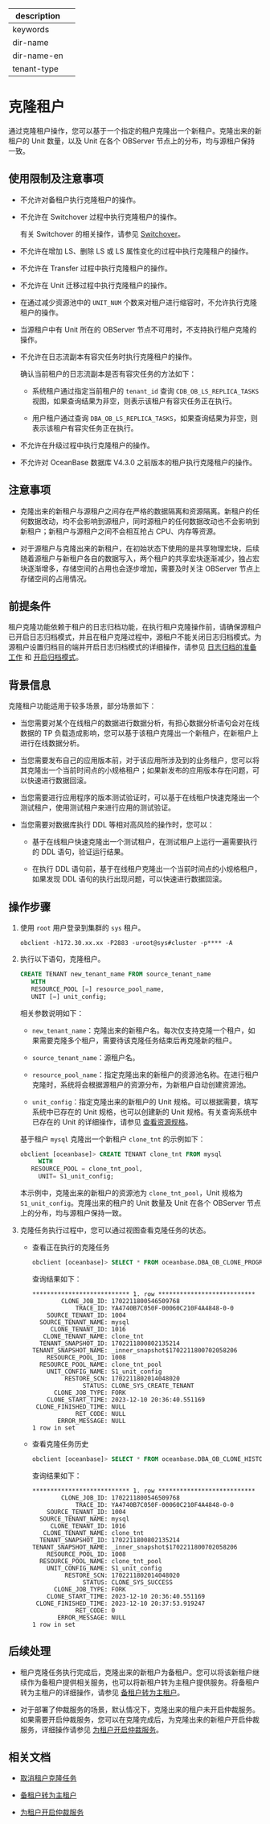 |description||
|---|---|
|keywords||
|dir-name||
|dir-name-en||
|tenant-type||

# 克隆租户

通过克隆租户操作，您可以基于一个指定的租户克隆出一个新租户。克隆出来的新租户的 Unit 数量，以及 Unit 在各个 OBServer 节点上的分布，均与源租户保持一致。

## 使用限制及注意事项

* 不允许对备租户执行克隆租户的操作。

* 不允许在 Switchover 过程中执行克隆租户的操作。

  有关 Switchover 的相关操作，请参见 [Switchover](../../400.high-availability/300.physical-standby-database-disaster-recovery/600.role-switch/200.perform-switchover.md)。

* 不允许在增加 LS、删除 LS 或 LS 属性变化的过程中执行克隆租户的操作。

* 不允许在 Transfer 过程中执行克隆租户的操作。

* 不允许在 Unit 迁移过程中执行克隆租户的操作。

* 在通过减少资源池中的 `UNIT_NUM` 个数来对租户进行缩容时，不允许执行克隆租户的操作。

* 当源租户中有 Unit 所在的 OBServer 节点不可用时，不支持执行租户克隆的操作。

* 不允许在日志流副本有容灾任务时执行克隆租户的操作。

  确认当前租户的日志流副本是否有容灾任务的方法如下：

  * 系统租户通过指定当前租户的 `tenant_id` 查询 `CDB_OB_LS_REPLICA_TASKS` 视图，如果查询结果为非空，则表示该租户有容灾任务正在执行。
  
  * 用户租户通过查询 `DBA_OB_LS_REPLICA_TASKS`，如果查询结果为非空，则表示该租户有容灾任务正在执行。

* 不允许在升级过程中执行克隆租户的操作。

* 不允许对 OceanBase 数据库 V4.3.0 之前版本的租户执行克隆租户的操作。

## 注意事项

* 克隆出来的新租户与源租户之间存在严格的数据隔离和资源隔离。新租户的任何数据改动，均不会影响到源租户，同时源租户的任何数据改动也不会影响到新租户；新租户与源租户之间不会相互抢占 CPU、内存等资源。

* 对于源租户与克隆出来的新租户，在初始状态下使用的是共享物理宏块，后续随着源租户与新租户各自的数据写入，两个租户的共享宏块逐渐减少，独占宏块逐渐增多，存储空间的占用也会逐步增加，需要及时关注 OBServer 节点上存储空间的占用情况。

## 前提条件

租户克隆功能依赖于租户的日志归档功能，在执行租户克隆操作前，请确保源租户已开启日志归档模式，并且在租户克隆过程中，源租户不能关闭日志归档模式。为源租户设置归档目的端并开启日志归档模式的详细操作，请参见 [日志归档的准备工作](../../600.backup-and-recovery/300.log-archive/200.preparation-before-log-archive.md) 和 [开启归档模式](../../600.backup-and-recovery/300.log-archive/300.open-the-log-archive-mode.md)。

## 背景信息

克隆租户功能适用于较多场景，部分场景如下：

* 当您需要对某个在线租户的数据进行数据分析，有担心数据分析语句会对在线数据的 TP 负载造成影响，您可以基于该租户克隆出一个新租户，在新租户上进行在线数据分析。

* 当您需要发布自己的应用版本前，对于该应用所涉及到的业务租户，您可以将其克隆出一个当前时间点的小规格租户；如果新发布的应用版本存在问题，可以快速进行数据回滚。

* 当您需要进行应用程序的版本测试验证时，可以基于在线租户快速克隆出一个测试租户，使用测试租户来进行应用的测试验证。

* 当您需要对数据库执行 DDL 等相对高风险的操作时，您可以：

  * 基于在线租户快速克隆出一个测试租户，在测试租户上运行一遍需要执行的 DDL 语句，验证运行结果。
  
  * 在执行 DDL 语句前，基于在线租户克隆出一个当前时间点的小规格租户，如果发现 DDL 语句的执行出现问题，可以快速进行数据回滚。

## 操作步骤

1. 使用 `root` 用户登录到集群的 `sys` 租户。

    ```shell
    obclient -h172.30.xx.xx -P2883 -uroot@sys#cluster -p**** -A
    ```

2. 执行以下语句，克隆租户。

    ```sql
    CREATE TENANT new_tenant_name FROM source_tenant_name 
       WITH
       RESOURCE_POOL [=] resource_pool_name,
       UNIT [=] unit_config;
    ```

    相关参数说明如下：

    * `new_tenant_name`：克隆出来的新租户名。每次仅支持克隆一个租户，如果需要克隆多个租户，需要待该克隆任务结束后再克隆新的租户。

    * `source_tenant_name`：源租户名。

    * `resource_pool_name`：指定克隆出来的新租户的资源池名称。在进行租户克隆时，系统将会根据源租户的资源分布，为新租户自动创建资源池。

    * `unit_config`：指定克隆出来的新租户的 Unit 规格。可以根据需要，填写系统中已存在的 Unit 规格，也可以创建新的 Unit 规格。有关查询系统中已存在的 Unit 的详细操作，请参见 [查看资源规格](1600.resource-specification-management/100.view-resource-unit-configuration.md)。

    基于租户 `mysql` 克隆出一个新租户 `clone_tnt` 的示例如下：

    ```sql
    obclient [oceanbase]> CREATE TENANT clone_tnt FROM mysql
    	 WITH
       RESOURCE_POOL = clone_tnt_pool,
    	 UNIT= S1_unit_config;
    ```

    本示例中，克隆出来的新租户的资源池为 `clone_tnt_pool`，Unit 规格为 `S1_unit_config`。克隆出来的租户的 Unit 数量及 Unit 在各个 OBServer 节点上的分布，均与源租户保持一致。

3. 克隆任务执行过程中，您可以通过视图查看克隆任务的状态。

    * 查看正在执行的克隆任务

      ```sql
      obclient [oceanbase]> SELECT * FROM oceanbase.DBA_OB_CLONE_PROGRESS\G
      ```
      
      查询结果如下：

      ```shell
      *************************** 1. row ***************************
              CLONE_JOB_ID: 1702211800546509768
                  TRACE_ID: YA4740B7C050F-00060C210F4A4848-0-0
          SOURCE_TENANT_ID: 1004
        SOURCE_TENANT_NAME: mysql
           CLONE_TENANT_ID: 1016
         CLONE_TENANT_NAME: clone_tnt
        TENANT_SNAPSHOT_ID: 1702211800802135214
      TENANT_SNAPSHOT_NAME: _inner_snapshot$1702211800702058206
          RESOURCE_POOL_ID: 1008
        RESOURCE_POOL_NAME: clone_tnt_pool
          UNIT_CONFIG_NAME: S1_unit_config
               RESTORE_SCN: 1702211802014048020
                    STATUS: CLONE_SYS_CREATE_TENANT
            CLONE_JOB_TYPE: FORK
          CLONE_START_TIME: 2023-12-10 20:36:40.551169
       CLONE_FINISHED_TIME: NULL
                  RET_CODE: NULL
             ERROR_MESSAGE: NULL
      1 row in set
      ```

    * 查看克隆任务历史

      ```sql
      obclient [oceanbase]> SELECT * FROM oceanbase.DBA_OB_CLONE_HISTORY\G
      ```

      查询结果如下：

      ```shell
      *************************** 1. row ***************************
              CLONE_JOB_ID: 1702211800546509768
                  TRACE_ID: YA4740B7C050F-00060C210F4A4848-0-0
          SOURCE_TENANT_ID: 1004
        SOURCE_TENANT_NAME: mysql
           CLONE_TENANT_ID: 1016
         CLONE_TENANT_NAME: clone_tnt
        TENANT_SNAPSHOT_ID: 1702211800802135214
      TENANT_SNAPSHOT_NAME: _inner_snapshot$1702211800702058206
          RESOURCE_POOL_ID: 1008
        RESOURCE_POOL_NAME: clone_tnt_pool
          UNIT_CONFIG_NAME: S1_unit_config
               RESTORE_SCN: 1702211802014048020
                    STATUS: CLONE_SYS_SUCCESS
            CLONE_JOB_TYPE: FORK
          CLONE_START_TIME: 2023-12-10 20:36:40.551169
       CLONE_FINISHED_TIME: 2023-12-10 20:37:53.919247
                  RET_CODE: 0
             ERROR_MESSAGE: NULL
      1 row in set
      ```
      
## 后续处理

* 租户克隆任务执行完成后，克隆出来的新租户为备租户。您可以将该新租户继续作为备租户提供相关服务，也可以将新租户转为主租户提供服务。将备租户转为主租户的详细操作，请参见 [备租户转为主租户](../../600.backup-and-recovery/600.restore-data/600.active-standby-tenant.md)。

* 对于部署了仲裁服务的场景，默认情况下，克隆出来的租户未开启仲裁服务。如果需要开启仲裁服务，您可以在克隆完成后，为克隆出来的新租户开启仲裁服务，详细操作请参见 [为租户开启仲裁服务](../../400.high-availability/400.arbitration-high-availability/200.enable-the-arbitration-service.md)。

## 相关文档

* [取消租户克隆任务](1130.cacel-the-tenant-clone-task.md)

* [备租户转为主租户](../../600.backup-and-recovery/600.restore-data/600.active-standby-tenant.md)

* [为租户开启仲裁服务](../../400.high-availability/400.arbitration-high-availability/200.enable-the-arbitration-service.md)






